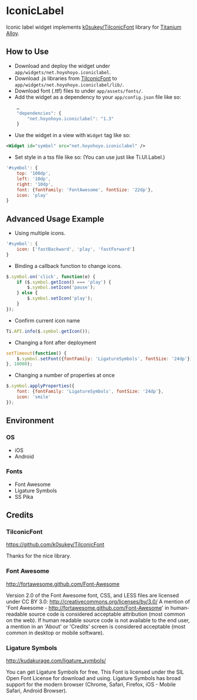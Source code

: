 IconicLabel
====

Iconic label widget implements [k0sukey/TiIconicFont](https://github.com/k0sukey/TiIconicFont) library for [Titanium](http://www.appcelerator.com/platform) [Alloy](http://projects.appcelerator.com/alloy/docs/Alloy-bootstrap/index.html).

How to Use
----
* Download and deploy the widget under `app/widgets/net.hoyohoyo.iconiclabel`.
* Download .js libraries from [TiIconicFont](https://github.com/k0sukey/TiIconicFont) to `app/widgets/net.hoyohoyo.iconiclabel/lib/`.
* Download font (.ttf) files to under `app/assets/fonts/`.
* Add the widget as a dependency to your `app/config.json` file like so:

```javascript
	…
	"dependencies": {
		"net.hoyohoyo.iconiclabel": "1.3"
	}
```

* Use the widget in a view with `Widget` tag like so:

```xml
<Widget id="symbol" src="net.hoyohoyo.iconiclabel" />
```

* Set style in a tss file like so: (You can use just like Ti.UI.Label.)

```javascript
'#symbol': {
	top: '100dp',
	left: '10dp',
	right: '10dp',
	font: {fontFamily: 'FontAwesome', fontSize: '22dp'},
	icon: 'play'
}
```

Advanced Usage Example
----
* Using multiple icons.

```javascript
'#symbol': {
	icon: ['fastBackward', 'play', 'fastForward']
}
```

* Binding a callback function to change icons.

```javascript
$.symbol.on('click', function(e) {
	if ($.symbol.getIcon() === 'play') {
		$.symbol.setIcon('pause');
	} else {
		$.symbol.setIcon('play');
	}
});
```

* Confirm current icon name

```javascript
Ti.API.info($.symbol.getIcon());
```

* Changing a font after deployment

```javascript
setTimeout(function() {
	$.symbol.setFont({fontFamily: 'LigatureSymbols', fontSize: '24dp'});
}, 10000);
```

* Changing a number of properties at once

```javascript
$.symbol.applyProperties({
	font: {fontFamily: 'LigatureSymbols', fontSize: '24dp'},
	icon: 'smile'
});
```


Environment
----

### OS
- iOS
- Android

### Fonts
- Font Awesome
- Ligature Symbols
- SS Pika


Credits
----
### TiIconicFont
https://github.com/k0sukey/TiIconicFont

Thanks for the nice library.

### Font Awesome
http://fortawesome.github.com/Font-Awesome

Version 2.0 of the Font Awesome font, CSS, and LESS files are licensed under CC BY 3.0:
http://creativecommons.org/licenses/by/3.0/
A mention of 'Font Awesome - http://fortawesome.github.com/Font-Awesome'
in human-readable source code is considered acceptable attribution (most common on the
web). If human readable source code is not available to the end user, a mention in an 'About'
or 'Credits' screen is considered acceptable (most common in desktop or mobile software).
### Ligature Symbols
http://kudakurage.com/ligature_symbols/

You can get Ligature Symbols for free. This Font is licensed under the SIL Open Font License for download and using.
Ligature Symbols has broad support for the modern browser (Chrome, Safari, Firefox, iOS - Mobile Safari, Android Browser).
